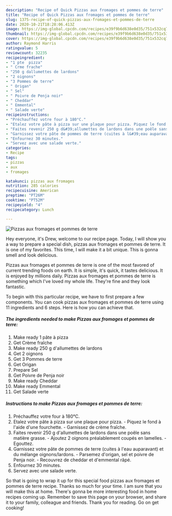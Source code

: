 ```yaml
---
description: "Recipe of Quick Pizzas aux fromages et pommes de terre"
title: "Recipe of Quick Pizzas aux fromages et pommes de terre"
slug: 1375-recipe-of-quick-pizzas-aux-fromages-et-pommes-de-terre
date: 2020-10-21T18:28:06.413Z
image: https://img-global.cpcdn.com/recipes/e39f9b6d638e0d35/751x532cq70/pizzas-aux-fromages-et-pommes-de-terre-photo-principale-de-la-recette.jpg
thumbnail: https://img-global.cpcdn.com/recipes/e39f9b6d638e0d35/751x532cq70/pizzas-aux-fromages-et-pommes-de-terre-photo-principale-de-la-recette.jpg
cover: https://img-global.cpcdn.com/recipes/e39f9b6d638e0d35/751x532cq70/pizzas-aux-fromages-et-pommes-de-terre-photo-principale-de-la-recette.jpg
author: Raymond Harris
ratingvalue: 5
reviewcount: 32235
recipeingredient:
- "1 pte  pizza"
- " Crme frache"
- "250 g dallumettes de lardons"
- "2 oignons"
- "3 Pommes de terre"
- " Origan"
- " Sel"
- " Poivre de Penja noir"
- " Cheddar"
- " Emmental"
- " Salade verte"
recipeinstructions:
- "Préchauffez votre four à 180°C."
- "Etalez votre pâte à pizza sur une plaque pour pizza. Piquez le fond à l&#39;aide d&#39;une fourchette. Garnissez de crème fraîche."
- "Faites revenir 250 g d&#39;allumettes de lardons dans une poêle sans matière grasse. Ajoutez 2 oignons préalablement coupés en lamelles. Egouttez."
- "Garnissez votre pâte de pommes de terre (cuites à l&#39;eau auparavant) et du mélange oignons/lardons. Parsemez d&#39;origan, sel et poivre de Penja noir. Recouvrez de cheddar et d&#39;emmental râpé."
- "Enfournez 30 minutes."
- "Servez avec une salade verte."
categories:
- Recipe
tags:
- pizzas
- aux
- fromages

katakunci: pizzas aux fromages 
nutrition: 285 calories
recipecuisine: American
preptime: "PT26M"
cooktime: "PT52M"
recipeyield: "4"
recipecategory: Lunch

---
```



![Pizzas aux fromages et pommes de terre](https://img-global.cpcdn.com/recipes/e39f9b6d638e0d35/751x532cq70/pizzas-aux-fromages-et-pommes-de-terre-photo-principale-de-la-recette.jpg)

Hey everyone, it's Drew, welcome to our recipe page. Today, I will show you a way to prepare a special dish, pizzas aux fromages et pommes de terre. It is one of my favorites. This time, I will make it a bit unique. This is gonna smell and look delicious.

Pizzas aux fromages et pommes de terre is one of the most favored of current trending foods on earth. It is simple, it's quick, it tastes delicious. It is enjoyed by millions daily. Pizzas aux fromages et pommes de terre is something which I've loved my whole life. They're fine and they look fantastic.




To begin with this particular recipe, we have to first prepare a few components. You can cook pizzas aux fromages et pommes de terre using 11 ingredients and 6 steps. Here is how you can achieve that.

<!--inarticleads1-->

##### The ingredients needed to make Pizzas aux fromages et pommes de terre:

1. Make ready 1 pâte à pizza
1. Get  Crème fraîche
1. Make ready 250 g d&#39;allumettes de lardons
1. Get 2 oignons
1. Get 3 Pommes de terre
1. Get  Origan
1. Prepare  Sel
1. Get  Poivre de Penja noir
1. Make ready  Cheddar
1. Make ready  Emmental
1. Get  Salade verte




<!--inarticleads2-->

##### Instructions to make Pizzas aux fromages et pommes de terre:

1. Préchauffez votre four à 180°C.
1. Etalez votre pâte à pizza sur une plaque pour pizza. - Piquez le fond à l&#39;aide d&#39;une fourchette. - Garnissez de crème fraîche.
1. Faites revenir 250 g d&#39;allumettes de lardons dans une poêle sans matière grasse. - Ajoutez 2 oignons préalablement coupés en lamelles. - Egouttez.
1. Garnissez votre pâte de pommes de terre (cuites à l&#39;eau auparavant) et du mélange oignons/lardons. - Parsemez d&#39;origan, sel et poivre de Penja noir. - Recouvrez de cheddar et d&#39;emmental râpé.
1. Enfournez 30 minutes.
1. Servez avec une salade verte.




So that is going to wrap it up for this special food pizzas aux fromages et pommes de terre recipe. Thanks so much for your time. I am sure that you will make this at home. There's gonna be more interesting food in home recipes coming up. Remember to save this page on your browser, and share it to your family, colleague and friends. Thank you for reading. Go on get cooking!
